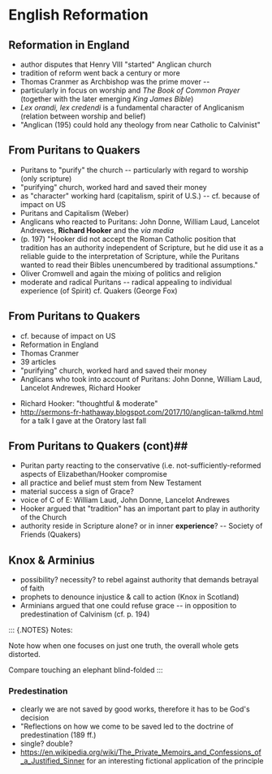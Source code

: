 # English Reformation #

## Reformation in England ##

- author disputes that Henry VIII "started" Anglican church
- tradition of reform went back a century or more
- Thomas Cranmer as Archbishop was the prime mover --
- particularly in focus on worship and *The Book of Common Prayer* (together with the later emerging *King James Bible*)
- *Lex orandi, lex credendi* is a fundamental character of Anglicanism (relation between worship and belief)
- "Anglican (195) could hold any theology from near Catholic to Calvinist"

## From Puritans to Quakers ##

- Puritans to "purify" the church -- particularly with regard to worship (only scripture)
- "purifying" church, worked hard and saved their money
- as "character" working hard (capitalism, spirit of U.S.) -- cf.  because of impact on US
- Puritans and Capitalism (Weber)
- Anglicans who reacted to Puritans: John Donne, William Laud, Lancelot Andrewes, **Richard Hooker** and the *via media*
- (p. 197) "Hooker did not accept the Roman Catholic position that tradition has an authority independent of Scripture, but he did use it as a reliable guide to the interpretation of Scripture, while the Puritans wanted to read their Bibles unencumbered by traditional assumptions."
- Oliver Cromwell and again the mixing of politics and religion
- moderate and radical Puritans -- radical appealing to individual experience (of Spirit) cf. Quakers (George Fox)

## From Puritans to Quakers ##


*  cf. because of impact on US 
*   Reformation in England 
* Thomas Cranmer 
*  39 articles 
*  "purifying" church, worked hard and saved their money 
*   Anglicans who took into account of Puritans: John Donne, William Laud, Lancelot Andrewes, Richard Hooker 
- Richard Hooker: "thoughtful & moderate"
- <http://sermons-fr-hathaway.blogspot.com/2017/10/anglican-talkmd.html> for a talk I gave at the Oratory last fall

## From Puritans to Quakers (cont)##

- Puritan party reacting to the conservative (i.e. not-sufficiently-reformed aspects of Elizabethan/Hooker compromise
- all practice and belief must stem from New Testament
- material success a sign of Grace?
- voice of C of E: William Laud, John Donne, Lancelot Andrewes
- Hooker argued that "tradition" has an important part to play in authority of the Church
- authority reside in Scripture alone? or in inner **experience**? -- Society of Friends (Quakers)

## Knox & Arminius ##

- possibility? necessity? to rebel against authority that demands
  betrayal of faith
- prophets to denounce injustice & call to action (Knox in Scotland)
- Arminians argued that one could refuse grace -- in opposition to
  predestination of Calvinism (cf. p. 194)

::: {.NOTES}
Notes:

Note how when one focuses on just one truth, the overall whole gets
distorted.

Compare touching an elephant blind-folded
:::

### Predestination ###

- clearly we are not saved by good works, therefore it has to be God's decision
- "Reflections on how we come to be saved led to the doctrine of predestination (189 ff.)
- single? double?
- <https://en.wikipedia.org/wiki/The_Private_Memoirs_and_Confessions_of_a_Justified_Sinner> for an interesting fictional application of the principle

